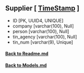 ## Supplier [ [TimeStamp](/app/backend/apps/tools/docs/Models.md) ]
- ID [PK, UUID4, UNIQUE]
- company [varchar(100), Null]
- person [varchar(100), Null]
- tin_agency [varchar(100), Null]
- tin_num [varchar(9), Unique]


#### [Back to Readme.md](/app/docs/Readme.md) 
#### [Back to Models.md](/app/docs/backend/Models.md) 